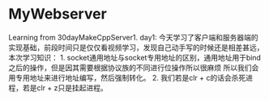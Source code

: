 # MyWebserver
Learning from 30dayMakeCppServer1.
day1:
    今天学习了客户端和服务器端的实现基础，前段时间只是仅仅看视频学习，发现自己动手写的时候还是相差甚远，本次学习知识：
    1. socket通用地址与socket专用地址的区别，通用地址用于bind之后的操作，但是因其需要根据协议族的不同进行位操作所以很麻烦
    所以我们会用专用地址来进行地址编写，然后强制转化。
    2. 我们若是clr + c的话会杀死进程，若是clr + z只是挂起进程。
